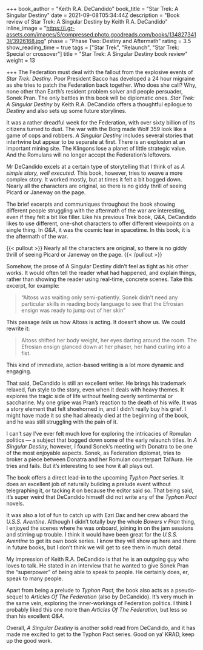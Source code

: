 +++
book_author = "Keith R.A. DeCandido"
book_title = "Star Trek: A Singular Destiny"
date = 2021-09-08T05:34:44Z
description = "Book review of Star Trek: A Singular Destiny by Keith R.A. DeCandido"
inline_image = "https://i.gr-assets.com/images/S/compressed.photo.goodreads.com/books/1348273413l/3926168.jpg"
phase = "Phase Two: Destiny and Aftermath"
rating = 3.5
show_reading_time = true
tags = ["Star Trek", "Relaunch", "Star Trek: Special or crossover"]
title = "Star Trek: A Singular Destiny book review"
weight = 13

+++
The Federation must deal with the fallout from the explosive events of _Star Trek: Destiny_. Poor President Bacco has developed a 24 hour migraine as she tries to patch the Federation back together. Who does she call? Why, none other than Earth’s resident problem solver and people persuader, Sonek Pran. The only battles in this book will be diplomatic ones. _Star Trek: A Singular Destiny_ by Keith R.A. DeCandido offers a thoughtful epilogue to _Destiny_ and also sets up some future storylines.

<!--more-->

It was a rather dreadful week for the Federation, with over sixty billion of its citizens turned to dust. The war with the Borg made Wolf 359 look like a game of cops and robbers. _A Singular Destiny_ includes several stories that intertwine but appear to be separate at first. There is an explosion at an important mining site. The Klingons lose a planet of little strategic value. And the Romulans will no longer accept the Federation’s leftovers.

Mr DeCandido excels at a certain type of storytelling that I think of as _A simple story, well executed._ This book, however, tries to weave a more complex story. It worked mostly, but at times it felt a bit bogged down. Nearly all the characters are original, so there is no giddy thrill of seeing Picard or Janeway on the page.

The brief excerpts and communiques throughout the book showing different people struggling with the aftermath of the war are interesting, even if they felt a bit like filler. Like his previous Trek book, _Q&A_, DeCandido likes to use different, one-shot characters to offer different viewpoints on a single thing. In _Q&A_, it was the cosmic tear in spacetime. In this book, it is the aftermath of the war.

{{< pullout >}} Nearly all the characters are original, so there is no giddy thrill of seeing Picard or Janeway on the page.  {{< /pullout >}}

Somehow, the prose of A Singular Destiny didn’t feel as tight as his other works. It would often tell the reader what had happened, and explain things, rather than showing the reader using real-time, concrete scenes. Take this excerpt, for example:

> “Altoss was waiting only semi-patiently. Sonek didn’t need any particular skills in reading body language to see that the Efrosian ensign was ready to jump out of her skin”

This passage _tells_ us how Altoss is acting. It doesn’t show us. We could rewrite it:

> Altoss shifted her body weight, her eyes darting around the room. The Efrosian ensign glanced down at her phaser, her hand curling into a fist.

This kind of immediate, action-based writing is a lot more dynamic and engaging.

That said, DeCandido is still an excellent writer. He brings his trademark relaxed, fun style to the story, even when it deals with heavy themes. It explores the tragic side of life without feeling overly sentimental or saccharine. My one gripe was Pran’s reaction to the death of his wife. It was a story element that felt shoehorned in, and I didn’t really buy his grief. I might have made it so she had already died at the beginning of the book, and he was still struggling with the pain of it.

I can’t say I’ve ever felt much love for exploring the intricacies of Romulan politics — a subject that bogged down some of the early relaunch titles. In _A Singular Destiny,_ however, I found Sonek’s meeting with Donatra to be one of the most enjoyable aspects. Sonek, as Federation diplomat, tries to broker a piece between Donatra and her Romulan counterpart Tal’Aura. He tries and fails. But it’s interesting to see how it all plays out.

The book offers a direct lead-in to the upcoming _Typhon Pact_ series. It does an excellent job of naturally building a prelude event without telegraphing it, or tacking it on because the editor said so. That being said, it’s super weird that DeCandido himself did not write any of the _Typhon Pact_ novels.

It was also a lot of fun to catch up with Ezri Dax and her crew aboard the _U.S.S. Aventine_. Although I didn’t totally buy the whole _Bowers v Pran_ thing, I enjoyed the scenes where he was onboard, joining in on the jam sessions and stirring up trouble. I think it would have been great for the _U.S.S. Aventine_ to get its own book series. I know they will show up here and there in future books, but I don’t think we will get to see them in much detail.

My impression of Keith R.A. DeCandido is that he is an outgoing guy who loves to talk. He stated in an interview that he wanted to give Sonek Pran the “superpower” of being able to speak to people. He certainly does, er, speak to many people.

Apart from being a prelude to _Typhon Pact,_ the book also acts as a pseudo-sequel to _Articles Of The Federation_ (also by DeCandido). It’s very much in the same vein, exploring the inner-workings of Federation politics. I think I probably liked this one more than _Articles Of The Federation,_ but less so than his excellent _Q&A._

Overall, _A Singular Destiny_ is another solid read from DeCandido, and it has made me excited to get to the Typhon Pact series. Good on ya’ KRAD, keep up the good work.